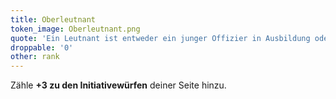 ```yaml
---
title: Oberleutnant
token_image: Oberleutnant.png
quote: 'Ein Leutnant ist entweder ein junger Offizier in Ausbildung oder ein älterer, im praktischen Einsatz erfahrener Unteroffizier, der Dank seiner Führungsqualitäten befördert wurde.'
droppable: '0'
other: rank
---
```


Zähle **+3 zu den Initiativewürfen** deiner Seite hinzu.